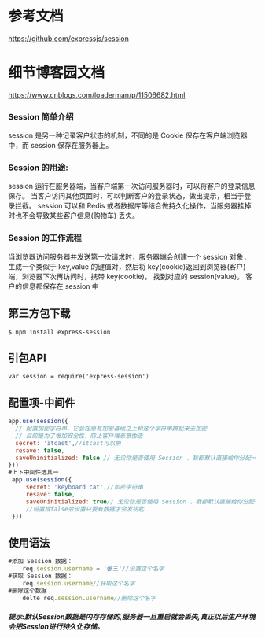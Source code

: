 # 参考文档

https://github.com/expressjs/session

# 细节博客园文档

https://www.cnblogs.com/loaderman/p/11506682.html

### Session 简单介绍

session 是另一种记录客户状态的机制，不同的是 Cookie 保存在客户端浏览器中，而 session 保存在服务器上。

### Session 的用途:

session 运行在服务器端，当客户端第一次访问服务器时，可以将客户的登录信息保存。 当客户访问其他页面时，可以判断客户的登录状态，做出提示，相当于登录拦截。
session 可以和 Redis 或者数据库等结合做持久化操作，当服务器挂掉时也不会导致某些客户信息(购物车) 丢失。

### Session 的工作流程

当浏览器访问服务器并发送第一次请求时，服务器端会创建一个 session 对象，生成一个类似于 key,value 的键值对，然后将 key(cookie)返回到浏览器(客户)端，浏览器下次再访问时，携带 key(cookie)， 找到对应的 session(value)。 客户的信息都保存在 session 中 



## 第三方包下载

```shell
$ npm install express-session
```

## 引包API

```shell
var session = require('express-session')
```

## 配置项-中间件

```javascript
app.use(session({
  // 配置加密字符串，它会在原有加密基础之上和这个字符串拼起来去加密
  // 目的是为了增加安全性，防止客户端恶意伪造
  secret: 'itcast',//itcast可以换
  resave: false,
  saveUninitialized: false // 无论你是否使用 Session ，我都默认直接给你分配一把钥匙
}))
#上下中间件选其一
 app.use(session({
     secret: 'keyboard cat',//加密字符串
     resave: false,
     saveUninitialized: true// 无论你是否使用 Session ，我都默认直接给你分配一把钥匙
     //设置成false会设置只要有数据才会发钥匙
 }))
```

## 使用语法

```javascript
#添加 Session 数据：
	req.session.username = '张三'//设置这个名字
#获取 Session 数据：
	req.session.username//获取这个名字
#删除这个数据
	delte req.session.username//删除这个名字
```

##### 提示:默认Session数据是内存存储的,服务器一旦重启就会丢失,真正以后生产环境会把Session进行持久化存储。